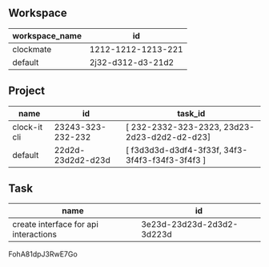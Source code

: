 ## Workspace
| workspace_name | id |
| ---- | ---- |
| clockmate | 1212-1212-1213-221 |
| default | 2j32-d312-d3-21d2 |
## Project
| name | id | task_id |
| ---- | ---- | ---- |
| clock-it cli | 23243-323-232-232 | [ 232-2332-323-2323, 23d23-2d23-d2d2-d2-d23] |
| default | 22d2d-23d2d2-d23d | [ f3d3d3d-d3df4-3f33f, 34f3-3f4f3-f34f3-3f4f3 ] |
## Task
| name | id |
| --- | --- |
| create interface for api interactions | 3e23d-23d23d-2d3d2-3d223d |
FohA81dpJ3RwE7Go